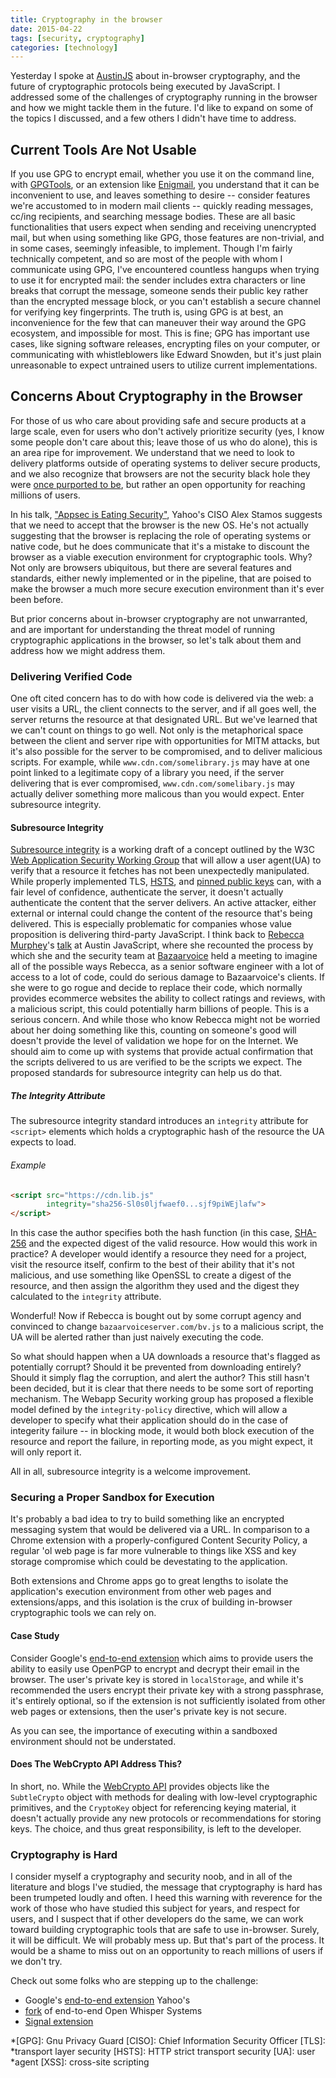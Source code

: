 ```yaml
---
title: Cryptography in the browser
date: 2015-04-22
tags: [security, cryptography]
categories: [technology]
---
```


Yesterday I spoke at [AustinJS](http://austinjavascript.com) about in-browser
cryptography, and the future of cryptographic protocols being executed by
JavaScript. I addressed some of the challenges of cryptography running in the
browser and how we might tackle them in the future. I'd like to expand on some
of the topics I discussed, and a few others I didn't have time to address.

## Current Tools Are Not Usable

If you use GPG to encrypt email, whether you use it on the command line, with
[GPGTools](https://gpgtools.org/), or an extension like
[Enigmail](https://www.enigmail.net/home/index.php), you understand that it can
be inconvenient to use, and leaves something to desire -- consider features
we're accustomed to in modern mail clients -- quickly reading messages, cc/ing
recipients, and searching message bodies. These are all basic functionalities
that users expect when sending and receiving unencrypted mail, but when using
something like GPG, those features are non-trivial, and in some cases, seemingly
infeasible, to implement. Though I'm fairly technically competent, and so are
most of the people with whom I communicate using GPG, I've encountered countless
hangups when trying to use it for encrypted mail: the sender includes extra
characters or line breaks that corrupt the message, someone sends their public
key rather than the encrypted message block, or you can't establish a secure
channel for verifying key fingerprints. The truth is, using GPG is at best, an
inconvenience for the few that can maneuver their way around the GPG ecosystem,
and impossible for most. This is fine; GPG has important use cases, like signing
software releases, encrypting files on your computer, or communicating with
whistleblowers like Edward Snowden, but it's just plain unreasonable to expect
untrained users to utilize current implementations.

## Concerns About Cryptography in the Browser

For those of us who care about providing safe and secure products at a large
scale, even for users who don't actively prioritize security (yes, I know some
people don't care about this; leave those of us who do alone), this is an area
ripe for improvement. We understand that we need to look to delivery platforms
outside of operating systems to deliver secure products, and we also recognize
that browsers are not the security black hole they were [once purported to
be](https://matasano.com/articles/javascript-cryptography/), but rather an open
opportunity for reaching millions of users.

In his talk, ["Appsec is Eating Security"](https://youtu.be/-1kZMn1RueI?t=2371),
Yahoo's CISO Alex Stamos suggests that we need to accept that the browser is the
new OS. He's not actually suggesting that the browser is replacing the role of
operating systems or native code, but he does communicate that it's a mistake to
discount the browser as a viable execution environment for cryptographic tools.
Why? Not only are browsers ubiquitous, but there are several features and
standards, either newly implemented or in the pipeline, that are poised to make
the browser a much more secure execution environment than it's ever been before.

But prior concerns about in-browser cryptography are not unwarranted, and are
important for understanding the threat model of running cryptographic
applications in the browser, so let's talk about them and address how we might
address them.

### Delivering Verified Code

One oft cited concern has to do with how code is delivered via the web: a user
visits a URL, the client connects to the server, and if all goes well, the
server returns the resource at that designated URL. But we've learned that we
can't count on things to go well. Not only is the metaphorical space between the
client and server ripe with opportunities for MITM attacks, but it's also
possible for the server to be compromised, and to deliver malicious scripts. For
example, while `www.cdn.com/somelibrary.js` may have at one point linked to a
legitimate copy of a library you need, if the server delivering that is ever
compromised, `www.cdn.com/somelibary.js` may actually deliver something more
malicous than you would expect. Enter subresource integrity.

#### Subresource Integrity

[Subresource integrity](http://www.w3.org/TR/SRI/) is a working draft of a
concept outlined by the W3C [Web Application Security Working
Group](http://www.w3.org/2011/webappsec/) that will allow a user agent(UA) to
verify that a resource it fetches has not been unexpectedly manipulated. While
properly implemented TLS, [HSTS](http://tools.ietf.org/html/rfc6797), and
[pinned public keys](http://tools.ietf.org/html/draft-ietf-websec-key-pinning)
can, with a fair level of confidence, authenticate the server, it doesn't
actually authenticate the content that the server delivers. An active attacker,
either external or internal could change the content of the resource that's
being delivered. This is especially problematic for companies whose value
proposition is delivering third-party JavaScript. I think back to [Rebecca
Murphey](http://rmurphey.com)'s [talk](http://rmurphey.com/wtf3pjs/#/) at Austin
JavaScript, where she recounted the process by which she and the security team
at [Bazaarvoice](http://www.bazaarvoice.com/) held a meeting to imagine all of
the possible ways Rebecca, as a senior software engineer with a lot of access to
a lot of code, could do serious damage to Bazaarvoice's clients. If she were to
go rogue and decide to replace their code, which normally provides ecommerce
websites the ability to collect ratings and reviews, with a malicious script,
this could potentially harm billions of people. This is a serious concern. And
while those who know Rebecca might not be worried about her doing something like
this, counting on someone's good will doesn't provide the level of validation we
hope for on the Internet. We should aim to come up with systems that provide
actual confirmation that the scripts delivered to us are verified to be the
scripts we expect. The proposed standards for subresource integrity can help us
do that.

##### The Integrity Attribute

The subresource integrity standard introduces an
`integrity` attribute for `<script>` elements which holds a cryptographic hash of the resource the UA expects to load.

###### Example

``` html
<script src="https://cdn.lib.js"
        integrity="sha256-Sl0s0ljfwaef0...sjf9piWEjlafw">
</script>
```

In this case the author specifies both the hash function (in this case,
[SHA-256](http://www.w3.org/TR/SRI/#dfn-sha-2) and the expected digest of the
valid resource. How would this work in practice? A developer would identify a
resource they need for a project, visit the resource itself, confirm to the best
of their ability that it's not malicious, and use something like OpenSSL to
create a digest of the resource, and then assign the algorithm they used and the
digest they calculated to the `integrity` attribute.

Wonderful! Now if Rebecca is bought out by some corrupt agency and convinced to
change `bazaarvoiceserver.com/bv.js` to a malicious script, the UA will be
alerted rather than just naively executing the code.

So what should happen when a UA downloads a resource that's flagged as
potentially corrupt? Should it be prevented from downloading entirely? Should it
simply flag the corruption, and alert the author? This still hasn't been
decided, but it is clear that there needs to be some sort of reporting
mechanism. The Webapp Security working group has proposed a flexible model
defined by the `integrity-policy` directive, which will allow a developer to
specify what their application should do in the case of integerity failure -- in
blocking mode, it would both block execution of the resource and report the
failure, in reporting mode, as you might expect, it will only report it.

All in all, subresource integrity is a welcome improvement.

### Securing a Proper Sandbox for Execution

It's probably a bad idea to try to build something like an encrypted messaging
system that would be delivered via a URL. In comparison to a Chrome extension
with a properly-configured Content Security Policy, a regular 'ol web page is
far more vulnerable to things like XSS and key storage compromise which could be
devestating to the application.

Both extensions and Chrome apps go to great lengths to isolate the application's
execution environment from other web pages and extensions/apps, and this
isolation is the crux of building in-browser cryptographic tools we can rely on.

#### Case Study

Consider Google's [end-to-end extension](https://github.com/google/end-to-end)
which aims to provide users the ability to easily use OpenPGP to encrypt and
decrypt their email in the browser. The user's private key is stored in
`localStorage`, and while it's recommended the users encrypt their private key
with a strong passphrase, it's entirely optional, so if the extension is not
sufficiently isolated from other web pages or extensions, then the user's
private key is not secure.

As you can see, the importance of executing within a sandboxed environment
should not be understated.

#### Does The WebCrypto API Address This?

In short, no. While the [WebCrypto API](http://www.w3.org/TR/WebCryptoAPI/)
provides objects like the `SubtleCrypto` object with methods for dealing with
low-level cryptographic primitives, and the `CryptoKey` object for referencing
keying material, it doesn't actually provide any new protocols or
recommendations for storing keys. The choice, and thus great responsibility, is
left to the developer.

### Cryptography is Hard

I consider myself a cryptography and security noob, and in all of the literature
and blogs I've studied, the message that cryptography is hard has been trumpeted
loudly and often. I heed this warning with reverence for the work of those who
have studied this subject for years, and respect for users, and I suspect that
if other developers do the same, we can work toward building cryptographic tools
that are safe to use in-browser. Surely, it will be difficult. We will probably
mess up. But that's part of the process. It would be a shame to miss out on an
opportunity to reach millions of users if we don't try.

Check out some folks who are stepping up to the challenge:

* Google's [end-to-end extension](https://github.com/google/end-to-end) Yahoo's
* [fork](https://github.com/yahoo/end-to-end) of end-to-end Open Whisper Systems
* [Signal extension](https://github.com/WhisperSystems/TextSecure-browser)

*[GPG]: Gnu Privacy Guard [CISO]: Chief Information Security Officer [TLS]:
*transport layer security [HSTS]: HTTP strict transport security [UA]: user
*agent [XSS]: cross-site scripting
